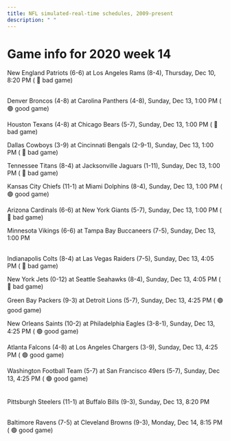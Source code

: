```yaml
---
title: NFL simulated-real-time schedules, 2009-present
description: " "
---
```


# Game info for 2020 week 14

New England Patriots (6-6) at Los Angeles Rams (8-4), Thursday, Dec 10, 8:20 PM (	:red_circle: bad game)

<br/>Denver Broncos (4-8) at Carolina Panthers (4-8), Sunday, Dec 13, 1:00 PM (	:green_circle: good game)

Houston Texans (4-8) at Chicago Bears (5-7), Sunday, Dec 13, 1:00 PM (	:red_circle: bad game)

Dallas Cowboys (3-9) at Cincinnati Bengals (2-9-1), Sunday, Dec 13, 1:00 PM (	:red_circle: bad game)

Tennessee Titans (8-4) at Jacksonville Jaguars (1-11), Sunday, Dec 13, 1:00 PM (	:red_circle: bad game)

Kansas City Chiefs (11-1) at Miami Dolphins (8-4), Sunday, Dec 13, 1:00 PM (	:green_circle: good game)

Arizona Cardinals (6-6) at New York Giants (5-7), Sunday, Dec 13, 1:00 PM (	:red_circle: bad game)

Minnesota Vikings (6-6) at Tampa Bay Buccaneers (7-5), Sunday, Dec 13, 1:00 PM

<br/>Indianapolis Colts (8-4) at Las Vegas Raiders (7-5), Sunday, Dec 13, 4:05 PM (	:red_circle: bad game)

New York Jets (0-12) at Seattle Seahawks (8-4), Sunday, Dec 13, 4:05 PM (	:red_circle: bad game)

Green Bay Packers (9-3) at Detroit Lions (5-7), Sunday, Dec 13, 4:25 PM (	:green_circle: good game)

New Orleans Saints (10-2) at Philadelphia Eagles (3-8-1), Sunday, Dec 13, 4:25 PM (	:green_circle: good game)

Atlanta Falcons (4-8) at Los Angeles Chargers (3-9), Sunday, Dec 13, 4:25 PM (	:green_circle: good game)

Washington Football Team (5-7) at San Francisco 49ers (5-7), Sunday, Dec 13, 4:25 PM (	:green_circle: good game)

<br/>Pittsburgh Steelers (11-1) at Buffalo Bills (9-3), Sunday, Dec 13, 8:20 PM

<br/>Baltimore Ravens (7-5) at Cleveland Browns (9-3), Monday, Dec 14, 8:15 PM (	:green_circle: good game)

